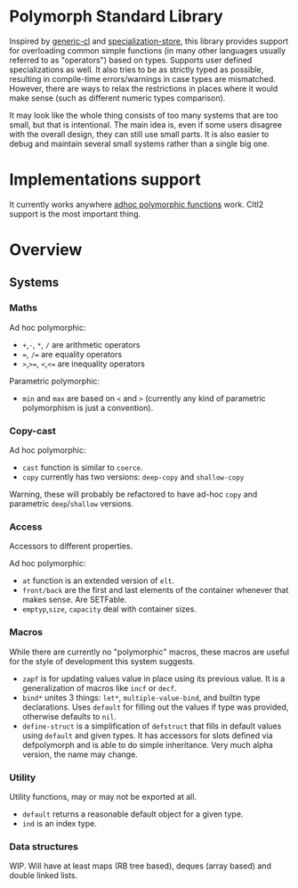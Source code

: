 # Polymorph Standard Library

Inspired by [generic-cl](https://github.com/alex-gutev/generic-cl) and  [specialization-store](https://github.com/markcox80/specialization-store), this library provides support for overloading common simple functions (in many other languages usually referred to as "operators") based on types. Supports user defined specializations as well. It also tries to be as strictly typed as possible, resulting in compile-time errors/warnings in case types are mismatched. However, there are ways to relax the restrictions in places where it would make sense (such as different numeric types comparison).

It may look like the whole thing consists of too many systems that are too small, but that is intentional. The main idea is, even if some users disagree with the overall design, they can still use small parts. It is also easier to debug and maintain several small systems rather than a single big one.


# Implementations support
It currently works anywhere [adhoc polymorphic functions](https://github.com/digikar99/adhoc-polymorphic-functions) work. Cltl2 support is the most important thing.


# Overview

## Systems
### Maths
Ad hoc polymorphic: 
- `+`,`-`, `*`, `/` are arithmetic operators 
- `=`, `/=` are equality operators 
- `>`,`>=`, `<`,`<=` are inequality operators 

Parametric polymorphic:
- `min` and `max` are based on `<` and `>` (currently any kind of parametric polymorphism is just a convention).


### Copy-cast
Ad hoc polymorphic:
- `cast` function is similar to `coerce`.
- `copy` currently has two versions: `deep-copy` and `shallow-copy`

Warning, these will probably be refactored to have ad-hoc `copy` and parametric `deep`/`shallow` versions.

### Access
Accessors to different properties.

Ad hoc polymorphic:
- `at` function is an extended version of `elt`.
- `front/back` are the first and last elements of the container whenever that makes sense. Are SETFable.
- `emptyp`,`size`, `capacity` deal with container sizes.

### Macros
While there are currently no "polymorphic" macros, these macros are useful for the style of development this system suggests.
- `zapf` is for updating values value in place using its previous value. It is a generalization of macros like `incf` or `decf`.
- `bind*` unites 3 things: `let*`, `multiple-value-bind`, and builtin type declarations. Uses `default` for filling out the values if type was provided, otherwise defaults to `nil`.
- `define-struct` is a simplification of `defstruct` that fills in default values using `default` and given types. It has accessors for slots defined via defpolymorph and is able to do simple inheritance. Very much alpha version, the name may change.

### Utility
Utility functions, may or may not be exported at all.
- `default` returns a reasonable default object for a given type.
- `ind` is an index type.
 
### Data structures
WIP. Will have at least maps (RB tree based), deques (array based) and double linked lists.
